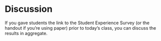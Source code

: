 # Discussion

If you gave students the link to the Student Experience Survey (or the handout if you’re using paper) prior to today’s class, you can discuss the results in aggregate.
